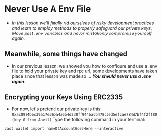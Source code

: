 # Never Use A Env File
- *In this lesson we'll finally rid ourselves of risky development practices and learn to employ methods to properly safeguard our private keys. Move past .env variables and never mistakenly compromise yourself again.*

## Meanwhile, some things have changed
- In our previous lesson, we showed you how to configure and use a .env file to hold your private key and rpc url, some developments have taken place since that lesson was made so ... ***You should never use a .env again***.

## Encrypting your Keys Using ERC2335
- For now, let's pretend our private key is this: `0xac0974bec39a17e36ba4a6b4d238ff944bacb478cbed5efcae784d7bf4f2ff80 (key 0 from Anvil)` Type the following command in your terminal:
 ```
 cast wallet import nameOfAccountGoesHere --interactive
 ```
 
